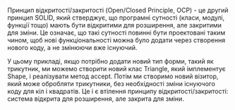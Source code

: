 Принцип відкритості/закритості (Open/Closed Principle, OCP) - це другий принцип SOLID, який стверджує, що програмні сутності (класи, модулі, функції тощо) мають бути відкритими для розширення, але закритими для зміни. Це означає, що такі сутності повинні бути проектовані таким чином, щоб нові функціональності можна було додати через створення нового коду, а не змінюючи вже існуючий.

У цьому прикладі, якщо потрібно додати новий тип форми, такий як трикутник, ми можемо створити новий клас Triangle, який імплементує Shape, і реалізувати метод accept. Потім ми створимо новий візитор, який може обробляти трикутники, без необхідності зміни існуючого коду для кіл і квадратів. Це і є втілення принципу відкритості/закритості: система відкрита для розширення, але закрита для зміни.
